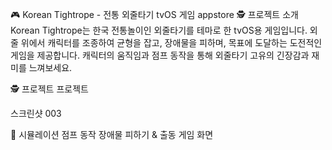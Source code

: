 🎮 Korean Tightrope - 전통 외줄타기 tvOS 게임
appstore
🕵️ 프로젝트 소개
Korean Tightrope는 한국 전통놀이인 외줄타기를 테마로 한 tvOS용 게임입니다. 외줄 위에서 캐릭터를 조종하여 균형을 잡고, 장애물을 피하며, 목표에 도달하는 도전적인 게임을 제공합니다. 캐릭터의 움직임과 점프 동작을 통해 외줄타기 고유의 긴장감과 재미를 느껴보세요.

🕵️ 프로젝트
프로젝트

스크린샷
003

📱 시뮬레이션
점프 동작	장애물 피하기 & 출동	게임 화면
		
